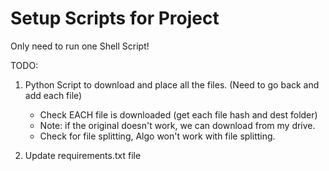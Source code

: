 # Setup Scripts for Project

Only need to run one Shell Script!

TODO:
1. Python Script to download and place all the files. (Need to go back and add each file)
    * Check EACH file is downloaded (get each file hash and dest folder)
    * Note: if the original doesn't work, we can download from my drive.
    * Check for file splitting, Algo won't work with file splitting.
    
2. Update requirements.txt file
